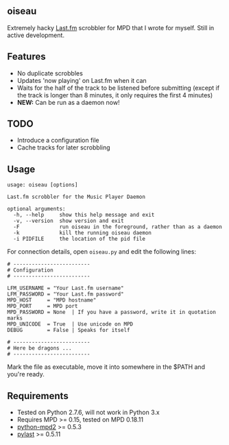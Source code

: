 oiseau
------

Extremely hacky [Last.fm][lfm] scrobbler for MPD that I wrote for myself. Still in active development.

Features
--------

- No duplicate scrobbles
- Updates 'now playing' on Last.fm when it can
- Waits for the half of the track to be listened before submitting (except if the track is longer than 8 minutes, it only requires the first 4 minutes)
- **NEW:** Can be run as a daemon now!

TODO
----

- Introduce a configuration file
- Cache tracks for later scrobbling

Usage
-----

    usage: oiseau [options]
    
    Last.fm scrobbler for the Music Player Daemon
    
    optional arguments:
      -h, --help     show this help message and exit
      -v, --version  show version and exit
      -F             run oiseau in the foreground, rather than as a daemon
      -k             kill the running oiseau daemon
      -i PIDFILE     the location of the pid file

For connection details, open `oiseau.py` and edit the following lines:

    # -------------------------
    # Configuration
    # -------------------------
    
    LFM_USERNAME = "Your Last.fm username"
    LFM_PASSWORD = "Your Last.fm password"
    MPD_HOST     = "MPD hostname"
    MPD_PORT     = MPD port
    MPD_PASSWORD = None  | If you have a password, write it in quotation marks
    MPD_UNICODE  = True  | Use unicode on MPD
    DEBUG        = False | Speaks for itself
    
    # -------------------------
    # Here be dragons ...
    # -------------------------

Mark the file as executable, move it into somewhere in the $PATH and you're ready.

Requirements
------------

- Tested on Python 2.7.6, will not work in Python 3.x
- Requires MPD >= 0.15, tested on MPD 0.18.11
- [python-mpd2][py27-mpd2] >= 0.5.3
- [pylast][pylast] >= 0.5.11

[lfm]: http://www.last.fm
[py27-mpd2]: https://github.com/Mic92/python-mpd2
[pylast]: https://code.google.com/p/pylast/
